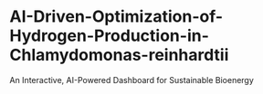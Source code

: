# AI-Driven-Optimization-of-Hydrogen-Production-in-Chlamydomonas-reinhardtii
An Interactive, AI-Powered Dashboard for Sustainable Bioenergy
